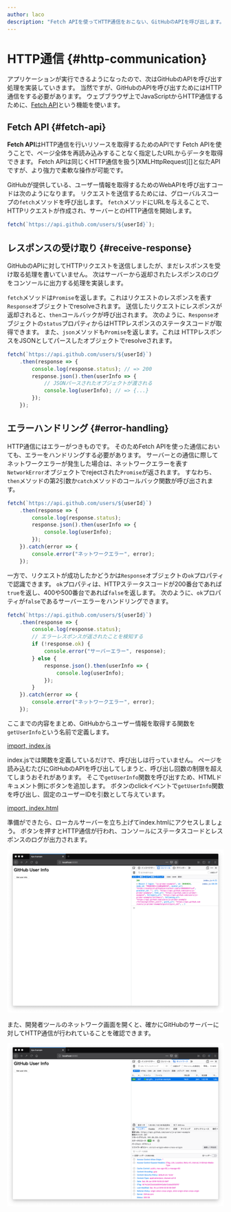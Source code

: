 ```yaml
---
author: laco
description: "Fetch APIを使ってHTTP通信をおこない、GitHubのAPIを呼び出します。"
---
```


# HTTP通信 {#http-communication}

アプリケーションが実行できるようになったので、次はGitHubのAPIを呼び出す処理を実装していきます。
当然ですが、GitHubのAPIを呼び出すためにはHTTP通信をする必要があります。
ウェブブラウザ上でJavaScriptからHTTP通信するために、[Fetch API][]という機能を使います。

## Fetch API {#fetch-api}

**Fetch API**はHTTP通信を行いリソースを取得するためのAPIです
Fetch APIを使うことで、ページ全体を再読み込みすることなく指定したURLからデータを取得できます。
Fetch APIは同じくHTTP通信を扱う[XMLHttpRequest][]と似たAPIですが、より強力で柔軟な操作が可能です。

GitHubが提供している、ユーザー情報を取得するためのWebAPIを呼び出すコードは次のようになります。
リクエストを送信するためには、グローバルスコープの`fetch`メソッドを呼び出します。
`fetch`メソッドにURLを与えることで、HTTPリクエストが作成され、サーバーとのHTTP通信を開始します。


<!-- fetchがないため -->
<!-- doctest:disable -->
```js
fetch(`https://api.github.com/users/${userId}`);
```

## レスポンスの受け取り {#receive-response}

GitHubのAPIに対してHTTPリクエストを送信しましたが、まだレスポンスを受け取る処理を書いていません。
次はサーバーから返却されたレスポンスのログをコンソールに出力する処理を実装します。

`fetch`メソッドは`Promise`を返します。これはリクエストのレスポンスを表す`Response`オブジェクトでresolveされます。
送信したリクエストにレスポンスが返却されると、`then`コールバックが呼び出されます。
次のように、`Response`オブジェクトの`status`プロパティからはHTTPレスポンスのステータスコードが取得できます。
また、`json`メソッドも`Promise`を返します。これは HTTPレスポンスをJSONとしてパースしたオブジェクトでresolveされます。

<!-- fetchがないため -->
<!-- doctest:disable -->
```js
fetch(`https://api.github.com/users/${userId}`)
    .then(response => {
        console.log(response.status); // => 200
        response.json().then(userInfo => {
            // JSONパースされたオブジェクトが渡される
            console.log(userInfo); // => {...}
        });
    });
```

## エラーハンドリング {#error-handling}

HTTP通信にはエラーがつきものです。
そのためFetch APIを使った通信においても、エラーをハンドリングする必要があります。
サーバーとの通信に際してネットワークエラーが発生した場合は、ネットワークエラーを表す`NetworkError`オブジェクトでrejectされた`Promise`が返されます。
すなわち、`then`メソッドの第2引数か`catch`メソッドのコールバック関数が呼び出されます。

<!-- fetchがないため -->
<!-- doctest:disable -->
```js
fetch(`https://api.github.com/users/${userId}`)
    .then(response => {
        console.log(response.status);
        response.json().then(userInfo => {
            console.log(userInfo);
        });
    }).catch(error => {
        console.error("ネットワークエラー", error);
    });
```

一方で、リクエストが成功したかどうかは`Response`オブジェクトの`ok`プロパティで認識できます。
`ok`プロパティは、HTTPステータスコードが200番台であれば`true`を返し、400や500番台であれば`false`を返します。
次のように、`ok`プロパティが`false`であるサーバーエラーをハンドリングできます。

<!-- fetchがないため -->
<!-- doctest:disable -->
```js
fetch(`https://api.github.com/users/${userId}`)
    .then(response => {
        console.log(response.status); 
        // エラーレスポンスが返されたことを検知する
        if (!response.ok) {
            console.error("サーバーエラー", response);
        } else {
            response.json().then(userInfo => {
                console.log(userInfo);
            });
        }
    }).catch(error => {
        console.error("ネットワークエラー", error);
    });
```

ここまでの内容をまとめ、GitHubからユーザー情報を取得する関数を`getUserInfo`という名前で定義します。

[import, index.js](src/index.js)

index.jsでは関数を定義しているだけで、呼び出しは行っていません。
ページを読み込むたびにGitHubのAPIを呼び出してしまうと、呼び出し回数の制限を超えてしまうおそれがあります。
そこで`getUserInfo`関数を呼び出すため、HTMLドキュメント側にボタンを追加します。
ボタンのclickイベントで`getUserInfo`関数を呼び出し、固定のユーザーIDを引数として与えています。

[import, index.html](src/index.html)

準備ができたら、ローカルサーバーを立ち上げてindex.htmlにアクセスしましょう。
ボタンを押すとHTTP通信が行われ、コンソールにステータスコードとレスポンスのログが出力されます。

![Fetchで取得したデータの表示](img/fig-1.png)

また、開発者ツールのネットワーク画面を開くと、確かにGitHubのサーバーに対してHTTP通信が行われていることを確認できます。

![開発者ツールでHTTP通信の記録を確認する](img/fig-2.png)


[Fetch API]: https://developer.mozilla.org/ja/docs/Web/API/Fetch_API
